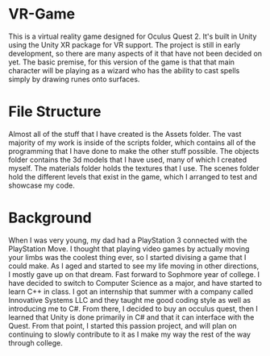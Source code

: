 # VR-Game
This is a virtual reality game designed for Oculus Quest 2. It's built in Unity using the Unity XR package for VR support. The project is still in early development, so there are many aspects of it that have not been decided on yet. The basic premise, for this version of the game is that that main character will be playing as a wizard who has the ability to cast spells simply by drawing runes onto surfaces.

# File Structure
Almost all of the stuff that I have created is the Assets folder. The vast majority of my work is inside of the scripts folder, which contains all of the programming that I have done to make the other stuff possible. The objects folder contains the 3d models that I have used, many of which I created myself. The materials folder holds the textures that I use. The scenes folder hold the different levels that exist in the game, which I arranged to test and showcase my code.

# Background
When I was very young, my dad had a PlayStation 3 connected with the PlayStation Move. I thought that playing video games by actually moving your limbs was the coolest thing ever, so I started divising a game that I could make. As I aged and started to see my life moving in other directions, I mostly gave up on that dream. Fast forward to Sophmore year of college. I have decided to switch to Computer Science as a major, and have started to learn C++ in class. I got an internship that summer with a company called Innovative Systems LLC and they taught me good coding style as well as introducing me to C#. From there, I decided to buy an occulus quest, then I learned that Unity is done primarily in C# and that it can interface with the Quest. From that point, I started this passion project, and will plan on continuing to slowly contribute to it as I make my way the rest of the way through college.
